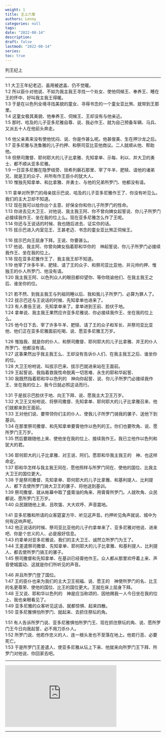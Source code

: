 ```yaml
---
weight: 1
title: 王上六章
authors: Lenny
categories: null
tags: 
date: "2022-08-14"
description: 
draft: false
lastmod: "2022-08-14"
series:
toc: true
---
```

列王纪上

<!--more-->
---

1:1 大卫王年纪老迈、虽用被遮盖、仍不觉暖。  
1:2 所以臣仆对他说、不如为我主我王寻找一个处女、使他伺候王、奉养王、睡在王的怀中、好叫我主我王得暖。  
1:3 于是在以色列全境寻找美貌的童女、寻得书念的一个童女亚比煞、就带到王那里。  
1:4 这童女极其美貌、他奉养王、伺候王、王却没有与他亲近。  
1:5 那时、哈及的儿子亚多尼雅自尊、说、我必作王、就为自己预备车辆、马兵、又派五十人在他前头奔走。  

1:6 他父亲素来没有使他忧闷、说、你是作甚么呢。他甚俊美、生在押沙龙之后。  
1:7 亚多尼雅与洗鲁雅的儿子约押、和祭司亚比亚他商议。二人就顺从他、帮助他。  
1:8 但祭司撒督、耶何耶大的儿子比拿雅、先知拿单、示每、利以、并大卫的勇士、都不顺从亚多尼雅。  
1:9 一日亚多尼雅在隐罗结旁、琐希列磐石那里、宰了牛羊、肥犊、请他的诸弟兄、就是王的众子、并所有作王臣仆的犹大人、  
1:10 惟独先知拿单、和比拿雅、并勇士、与他的兄弟所罗门、他都没有请。  

1:11 拿单对所罗门的母亲拔示巴说、哈及的儿子亚多尼雅作王了、你没有听见么。我们的主大卫却不知道。  
1:12 现在我可以给你出个主意、好保全你和你儿子所罗门的性命。  
1:13 你进去见大卫王、对他说、我主我王阿、你不曾向婢女起誓说、你儿子所罗门必接续我作王、坐在我的位上么。现在亚多尼雅怎么作了王呢。  
1:14 你还与王说话的时候、我也随后进去、证实你的话。  
1:15 拔示巴进入内室见王、王甚老迈、书念的童女亚比煞正伺候王。  

1:16 拔示巴向王屈身下拜。王说、你要甚么。  
1:17 他说、我主阿、你曾向婢女指着耶和华你的　神起誓说、你儿子所罗门必接续我作王、坐在我的位上。  
1:18 现在亚多尼雅作王了、我主我王却不知道。  
1:19 他宰了许多牛羊、肥犊、请了王的众子、和祭司亚比亚他、并元帅约押、惟独王的仆人所罗门、他没有请。  
1:20 我主我王阿、以色列众人的眼目都仰望你、等你晓谕他们、在我主我王之后、谁坐你的位。  

1:21 若不然、到我主我王与列祖同睡以后、我和我儿子所罗门、必算为罪人了。  
1:22 拔示巴还与王说话的时候、先知拿单也进来了。  
1:23 有人奏告王说、先知拿单来了。拿单进到王前、脸伏于地。  
1:24 拿单说、我主我王果然应许亚多尼雅说、你必接续我作王、坐在我的位上么。  
1:25 他今日下去、宰了许多牛羊、肥犊、请了王的众子和军长、并祭司亚比亚他、他们正在亚多尼雅面前吃喝、说、愿亚多尼雅王万岁。  

1:26 惟独我、就是你的仆人、和祭司撒督、耶何耶大的儿子比拿雅、并王的仆人所罗门、他都没有请。  
1:27 这事果然出乎我主我王么、王却没有告诉仆人们、在我主我王之后、谁坐你的位。  
1:28 大卫王吩咐说、叫拔示巴来、拔示巴就进来站在王面前。  
1:29 王起誓说、我指着救我性命脱离一切苦难、永生的耶和华起誓、  
1:30 我既然指着耶和华以色列的　神向你起誓、说、你儿子所罗门必接续我作王、坐在我的位上、我今日就必照这话而行。  

1:31 于是拔示巴脸伏于地、向王下拜、说、愿我主大卫王万岁。  
1:32 大卫王又吩咐说、将祭司撒督、先知拿单、耶何耶大的儿子比拿雅召来、他们就都来到王面前。  
1:33 王对他们说、要带领你们主的仆人、使我儿子所罗门骑我的骡子、送他下到基训。  
1:34 在那里祭司撒督、和先知拿单要膏他作以色列的王。你们也要吹角、说、愿所罗门王万岁。  
1:35 然后要跟随他上来、使他坐在我的位上、接续我作王。我已立他作以色列和犹大的君。  

1:36 耶何耶大的儿子比拿雅、对王说、阿们。愿耶和华我主我王的　神、也这样命定。  
1:37 耶和华怎样与我主我王同在、愿他照样与所罗门同在、使他的国位、比我主大卫王的国位更大。  
1:38 于是祭司撒督、先知拿单、耶何耶大的儿子比拿雅、和基利提人、比利提人、都下去使所罗门骑大卫王的骡子、将他送到基训。  
1:39 祭司撒督、就从帐幕中取了盛膏油的角来、用膏膏所罗门。人就吹角、众民都说、愿所罗门王万岁。  
1:40 众民跟随他上来、且吹笛、大大欢呼、声音震地。  

1:41 亚多尼雅和所请的众客筵宴方毕、听见这声音。约押听见角声就说、城中为何有这响声呢。  
1:42 他正说话的时候、祭司亚比亚他的儿子约拿单来了、亚多尼雅对他说、进来吧、你是个忠义的人、必是报好信息。  
1:43 约拿单对亚多尼雅说、我们的主大卫王、诚然立所罗门为王了。  
1:44 王差遣祭司撒督、先知拿单、耶何耶大的儿子比拿雅、和基利提人、比利提人、都去使所罗门骑王的骡子。  
1:45 祭司撒督和先知拿单、在基训已经膏他作王。众人都从那里欢呼着上来、声音使城震动、这就是你们所听见的声音。  

1:46 并且所罗门登了国位。  
1:47 王的臣仆也来为我们的主大卫王祝福、说、愿王的　神使所罗门的名、比王的名更尊荣、使他的国位、比王的国位更大。王就在床上屈身下拜。  
1:48 王又说、耶和华以色列的　神是应当称颂的、因他赐我一人今日坐在我的位上、我也亲眼看见了。  
1:49 亚多尼雅的众客听见这话、就都惊惧、起来四散。  
1:50 亚多尼雅惧怕所罗门、就起来、去抓住祭坛的角。  

1:51 有人告诉所罗门说、亚多尼雅惧怕所罗门王、现在抓住祭坛的角、说、愿所罗门王今日向我起誓、必不用刀杀仆人。  
1:52 所罗门说、他若作忠义的人、连一根头发也不至落在地上。他若行恶、必要死亡。  
1:53 于是所罗门王差遣人、使亚多尼雅从坛上下来、他就来向所罗门王下拜、所罗门对他说、你回家去吧。  

---
<iframe width="360" height="200" src="https://www.youtube.com/embed/vqc2bVjGIPo" title="2022年08月14日 巴黎温州教会主日信息：列王纪1章 刘志雄" frameborder="0" allow="accelerometer; autoplay; clipboard-write; encrypted-media; gyroscope; picture-in-picture" allowfullscreen></iframe>

---


